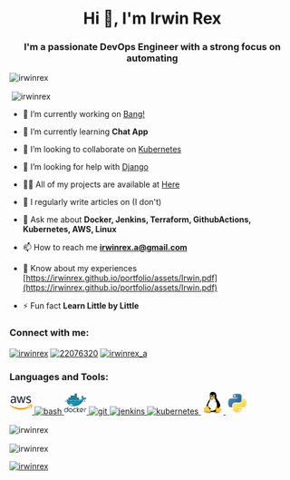 <h1 align="center">Hi 👋, I'm Irwin Rex</h1>
<h3 align="center">I'm a passionate DevOps Engineer with a strong focus on automating</h3>

<p align="left"> <img src="https://komarev.com/ghpvc/?username=irwinrex&label=Profile%20views&color=0e75b6&style=flat" alt="irwinrex" /> </p>


<p>&nbsp;<img align="center" src="https://github-readme-stats.vercel.app/api?username=irwinrex&show_icons=true&locale=en" alt="irwinrex" /></p>

- 🔭 I’m currently working on [Bang!](https://github.com/irwinrex/Bang-chatapp)

- 🌱 I’m currently learning **Chat App**

- 👯 I’m looking to collaborate on [Kubernetes](https://github.com/kubernetes/kubernetes)

- 🤝 I’m looking for help with [Django](https://github.com/irwinrex/python)

- 👨‍💻 All of my projects are available at [Here](https://github.com/irwinrex?tab=repositories)

- 📝 I regularly write articles on (I don't)

- 💬 Ask me about **Docker, Jenkins, Terraform, GithubActions, Kubernetes, AWS, Linux**

- 📫 How to reach me **irwinrex.a@gmail.com**

- 📄 Know about my experiences [https://irwinrex.github.io/portfolio/assets/Irwin.pdf](https://irwinrex.github.io/portfolio/assets/Irwin.pdf)

- ⚡ Fun fact **Learn Little by Little**

<h3 align="left">Connect with me:</h3>
<p align="left">
<a href="https://linkedin.com/in/irwinrex" target="blank"><img align="center" src="https://raw.githubusercontent.com/rahuldkjain/github-profile-readme-generator/master/src/images/icons/Social/linked-in-alt.svg" alt="irwinrex" height="30" width="40" /></a>
<a href="https://stackoverflow.com/users/22076320" target="blank"><img align="center" src="https://raw.githubusercontent.com/rahuldkjain/github-profile-readme-generator/master/src/images/icons/Social/stack-overflow.svg" alt="22076320" height="30" width="40" /></a>
<a href="https://www.hackerrank.com/irwinrex_a" target="blank"><img align="center" src="https://raw.githubusercontent.com/rahuldkjain/github-profile-readme-generator/master/src/images/icons/Social/hackerrank.svg" alt="irwinrex_a" height="30" width="40" /></a>
</p>

<h3 align="left">Languages and Tools:</h3>
<p align="left"> <a href="https://aws.amazon.com" target="_blank" rel="noreferrer"> <img src="https://raw.githubusercontent.com/devicons/devicon/master/icons/amazonwebservices/amazonwebservices-original-wordmark.svg" alt="aws" width="40" height="40"/> </a> <a href="https://www.gnu.org/software/bash/" target="_blank" rel="noreferrer"> <img src="https://www.vectorlogo.zone/logos/gnu_bash/gnu_bash-icon.svg" alt="bash" width="40" height="40"/> </a> <a href="https://www.docker.com/" target="_blank" rel="noreferrer"> <img src="https://raw.githubusercontent.com/devicons/devicon/master/icons/docker/docker-original-wordmark.svg" alt="docker" width="40" height="40"/> </a> <a href="https://git-scm.com/" target="_blank" rel="noreferrer"> <img src="https://www.vectorlogo.zone/logos/git-scm/git-scm-icon.svg" alt="git" width="40" height="40"/> </a> <a href="https://www.jenkins.io" target="_blank" rel="noreferrer"> <img src="https://www.vectorlogo.zone/logos/jenkins/jenkins-icon.svg" alt="jenkins" width="40" height="40"/> </a> <a href="https://kubernetes.io" target="_blank" rel="noreferrer"> <img src="https://www.vectorlogo.zone/logos/kubernetes/kubernetes-icon.svg" alt="kubernetes" width="40" height="40"/> </a> <a href="https://www.linux.org/" target="_blank" rel="noreferrer"> <img src="https://raw.githubusercontent.com/devicons/devicon/master/icons/linux/linux-original.svg" alt="linux" width="40" height="40"/> </a> <a href="https://www.python.org" target="_blank" rel="noreferrer"> <img src="https://raw.githubusercontent.com/devicons/devicon/master/icons/python/python-original.svg" alt="python" width="40" height="40"/> </a> </p>

<p><img align="center" src="https://github-readme-stats.vercel.app/api/top-langs?username=irwinrex&show_icons=true&locale=en&layout=compact" alt="irwinrex" /></p>

<p><img align="center" src="https://github-readme-streak-stats.herokuapp.com/?user=irwinrex&" alt="irwinrex" /></p>

<p align="left"> <a href="https://github.com/ryo-ma/github-profile-trophy"><img src="https://github-profile-trophy.vercel.app/?username=irwinrex" alt="irwinrex" /></a> </p>

